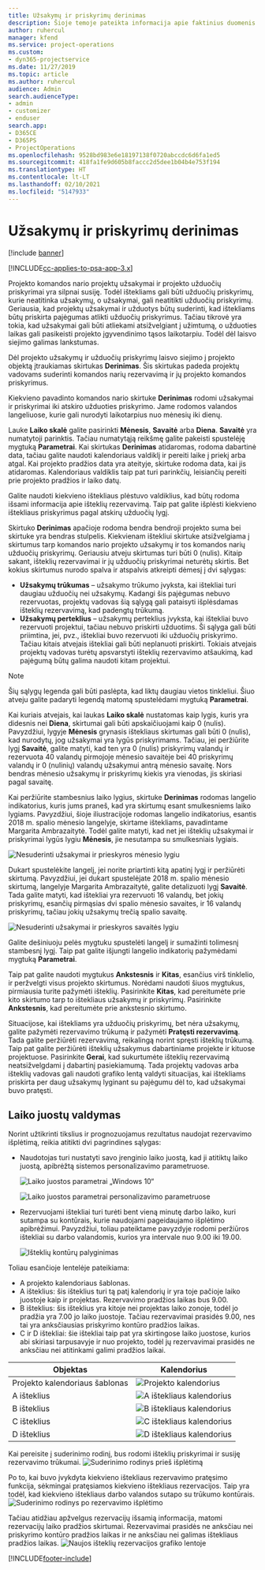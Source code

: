 ```yaml
---
title: Užsakymų ir priskyrimų derinimas
description: Šioje temoje pateikta informacija apie faktinius duomenis.
author: ruhercul
manager: kfend
ms.service: project-operations
ms.custom:
- dyn365-projectservice
ms.date: 11/27/2019
ms.topic: article
ms.author: ruhercul
audience: Admin
search.audienceType:
- admin
- customizer
- enduser
search.app:
- D365CE
- D365PS
- ProjectOperations
ms.openlocfilehash: 9528bd983e6e18197138f0720abccdc6d6fa1ed5
ms.sourcegitcommit: 418fa1fe9d605b8faccc2d5dee1b04b4e753f194
ms.translationtype: HT
ms.contentlocale: lt-LT
ms.lasthandoff: 02/10/2021
ms.locfileid: "5147933"
---
```

# <a name="reconcile-bookings-and-assignments"></a>Užsakymų ir priskyrimų derinimas

[!include [banner](../includes/psa-now-project-operations.md)]

[!INCLUDE[cc-applies-to-psa-app-3.x](../includes/cc-applies-to-psa-app-3x.md)]

Projekto komandos nario projektų užsakymai ir projekto užduočių priskyrimai yra silpnai susiję. Todėl ištekliams gali būti užduočių priskyrimų, kurie neatitinka užsakymų, o užsakymai, gali neatitikti užduočių priskyrimų. Geriausia, kad projektų užsakymai ir užduotys būtų suderinti, kad ištekliams būtų priskirta pajėgumas atlikti užduočių priskyrimus. Tačiau tikrovė yra tokia, kad užsakymai gali būti atliekami atsižvelgiant į užimtumą, o užduoties laikas gali pasikeisti projekto įgyvendinimo tąsos laikotarpiu. Todėl dėl laisvo siejimo galimas lankstumas.

Dėl projekto užsakymų ir užduočių priskyrimų laisvo siejimo į projekto objektą įtraukiamas skirtukas **Derinimas**. Šis skirtukas padeda projektų vadovams suderinti komandos narių rezervavimą ir jų projekto komandos priskyrimus.

Kiekvieno pavadinto komandos nario skirtuke **Derinimas** rodomi užsakymai ir priskyrimai iki atskiro užduoties priskyrimo. Jame rodomos valandos langeliuose, kurie gali nurodyti laikotarpius nuo mėnesių iki dienų.

Lauke **Laiko skalė** galite pasirinkti **Mėnesis**, **Savaitė** arba **Diena**. **Savaitė** yra numatytoji parinktis. Tačiau numatytąją reikšmę galite pakeisti spustelėję mygtuką **Parametrai**. Kai skirtukas **Derinimas** atidaromas, rodoma dabartinė data, tačiau galite naudoti kalendoriaus valdiklį ir pereiti laike į priekį arba atgal. Kai projekto pradžios data yra ateityje, skirtuke rodoma data, kai jis atidaromas. Kalendoriaus valdiklis taip pat turi parinkčių, leisiančių pereiti prie projekto pradžios ir laiko datų.

Galite naudoti kiekvieno ištekliaus plėstuvo valdiklius, kad būtų rodoma išsami informacija apie išteklių rezervavimą. Taip pat galite išplėsti kiekvieno ištekliaus priskyrimus pagal atskirų užduočių lygį.

Skirtuko **Derinimas** apačioje rodoma bendra bendroji projekto suma bei skirtuke yra bendras stulpelis. Kiekvienam ištekliui skirtuke atsižvelgiama į skirtumus tarp komandos nario projekto užsakymų ir tos komandos narių užduočių priskyrimų. Geriausiu atveju skirtumas turi būti 0 (nulis). Kitaip sakant, išteklių rezervavimai ir jų užduočių priskyrimai neturėtų skirtis. Bet kokius skirtumus nurodo spalva ir atspalvis atkreipti dėmesį į dvi sąlygas:

- **Užsakymų trūkumas** – užsakymo trūkumo įvyksta, kai ištekliai turi daugiau užduočių nei užsakymų. Kadangi šis pajėgumas nebuvo rezervuotas, projektų vadovas šią sąlygą gali pataisyti išplėsdamas išteklių rezervavimą, kad padengtų trūkumą.
- **Užsakymų perteklius** – užsakymų perteklius įvyksta, kai ištekliai buvo rezervuoti projektui, tačiau nebuvo priskirti užduotims. Ši sąlyga gali būti priimtina, jei, pvz., ištekliai buvo rezervuoti iki užduočių priskyrimo. Tačiau kitais atvejais ištekliai gali būti neplanuoti priskirti. Tokiais atvejais projektų vadovas turėtų apsvarstyti išteklių rezervavimo atšaukimą, kad pajėgumą būtų galima naudoti kitam projektui.

> [!NOTE]
> Šių sąlygų legenda gali būti paslėpta, kad liktų daugiau vietos tinkleliui. Šiuo atveju galite padaryti legendą matomą spustelėdami mygtuką **Parametrai**.

Kai kuriais atvejais, kai laukas **Laiko skalė** nustatomas kaip lygis, kuris yra didesnis nei **Diena**, skirtumai gali būti apskaičiuojami kaip 0 (nulis). Pavyzdžiui, lygyje **Mėnesis** grynasis ištekliaus skirtumas gali būti 0 (nulis), kad nurodytų, jog užsakymai yra lygūs priskyrimams. Tačiau, jei peržiūrite lygį **Savaitė**, galite matyti, kad ten yra 0 (nulis) priskyrimų valandų ir rezervuota 40 valandų pirmojoje mėnesio savaitėje bei 40 priskyrimų valandų ir 0 (nulinių) valandų užsakymui antrą mėnesio savaitę. Nors bendras mėnesio užsakymų ir priskyrimų kiekis yra vienodas, jis skiriasi pagal savaitę.

Kai peržiūrite stambesnius laiko lygius, skirtuke **Derinimas** rodomas langelio indikatorius, kuris jums praneš, kad yra skirtumų esant smulkesniems laiko lygiams. Pavyzdžiui, šioje iliustracijoje rodomas langelio indikatorius, esantis 2018 m. spalio mėnesio langelyje, skirtame ištekliams, pavadintame Margarita Ambrazaitytė. Todėl galite matyti, kad net jei išteklių užsakymai ir priskyrimai lygūs lygiu **Mėnesis**, jie nesutampa su smulkesniais lygiais.

![Nesuderinti užsakymai ir prieskyros mėnesio lygiu](media/reconcile-assignments-01.JPG)

Dukart spustelėkite langelį, jei norite priartinti kitą apatinį lygį ir peržiūrėti skirtumą. Pavyzdžiui, jei dukart spustelėjate 2018 m. spalio mėnesio skirtumą, langelyje Margarita Ambrazaitytė, galite detalizuoti lygį **Savaitė**. Tada galite matyti, kad ištekliai yra rezervuoti 16 valandų, bet jokių priskyrimų, esančių pirmąsias dvi spalio mėnesio savaites, ir 16 valandų priskyrimų, tačiau jokių užsakymų trečią spalio savaitę.

![Nesuderinti užsakymai ir prieskyros savaitės lygiu](media/reconcile-assignments-02.JPG)

Galite dešiniuoju pelės mygtuku spustelėti langelį ir sumažinti tolimesnį stambesnį lygį. Taip pat galite išjungti langelio indikatorių pažymėdami mygtuką **Parametrai**. 

Taip pat galite naudoti mygtukus **Ankstesnis** ir **Kitas**, esančius virš tinklelio, ir peržvelgti visus projekto skirtumus. Norėdami naudoti šiuos mygtukus, pirmiausia turite pažymėti išteklių. Pasirinkite **Kitas**, kad pereitumėte prie kito skirtumo tarp to ištekliaus užsakymų ir priskyrimų. Pasirinkite **Ankstesnis**, kad pereitumėte prie ankstesnio skirtumo.

Situacijose, kai ištekliams yra užduočių priskyrimų, bet nėra užsakymų, galite pažymėti rezervavimo trūkumą ir pažymėti **Pratęsti rezervavimą**. Tada galite peržiūrėti rezervavimą, reikalingą norint spręsti išteklių trūkumą. Taip pat galite peržiūrėti išteklių užsakymus dabartiniame projekte ir kituose projektuose. Pasirinkite **Gerai**, kad sukurtumėte išteklių rezervavimą neatsižvelgdami į dabartinį pasiekiamumą. Tada projektų vadovas arba išteklių vadovas gali naudoti grafiko lentą valdyti situacijas, kai ištekliams priskirta per daug užsakymų lyginant su pajėgumu dėl to, kad užsakymai buvo pratęsti.

## <a name="managing-with-time-zones"></a>Laiko juostų valdymas
Norint užtikrinti tikslius ir prognozuojamus rezultatus naudojat rezervavimo išplėtimą, reikia atitikti dvi pagrindines sąlygas:  

- Naudotojas turi nustatyti savo įrenginio laiko juostą, kad ji atitiktų laiko juostą, apibrėžtą sistemos personalizavimo parametruose.
 
  ![Laiko juostos parametrai „Windows 10“](media/reconcile-assignments-03.png)

  ![Laiko juostos parametrai personalizavimo parametruose](media/reconcile-assignments-04.png)
 
- Rezervuojami ištekliai turi turėti bent vieną minutę darbo laiko, kuri sutampa su kontūrais, kurie naudojami pageidaujamo išplėtimo apibrėžimui. Pavyzdžiui, toliau pateiktame pavyzdyje rodomi peržiūros ištekliai su darbo valandomis, kurios yra intervale nuo 9.00 iki 19.00. 

  ![Išteklių kontūrų palyginimas](media/reconcile-assignments-05.png)

Toliau esančioje lentelėje pateikiama:

- A projekto kalendoriaus šablonas.
- A išteklius: šis išteklius turi tą patį kalendorių ir yra toje pačioje laiko juostoje kaip ir projektas. Rezervavimo pradžios laikas bus 9.00.
- B išteklius: šis išteklius yra kitoje nei projektas laiko zonoje, todėl jo pradžia yra 7.00 jo laiko juostoje. Tačiau rezervavimai prasidės 9.00, nes tai yra anksčiausias priskyrimo kontūro pradžios laikas.
- C ir D ištekliai: šie ištekliai taip pat yra skirtingose laiko juostose, kurios abi skiriasi tarpusavyje ir nuo projekto, todėl jų rezervavimai prasidės ne anksčiau nei atitinkami galimi pradžios laikai.

|Objektas  |Kalendorius  |
|-|-|
|Projekto kalendoriaus šablonas   | ![Projekto kalendorius](media/reconcile-assignments-06.png) |
|A išteklius  | ![A ištekliaus kalendorius](media/reconcile-assignments-06.png) |
|B išteklius  |  ![B ištekliaus kalendorius](media/reconcile-assignments-07.png) |
|C išteklius  |  ![C ištekliaus kalendorius](media/reconcile-assignments-08.png) |
|D išteklius  | ![D ištekliaus kalendorius](media/reconcile-assignments-09.png)  |
 
Kai pereisite į suderinimo rodinį, bus rodomi išteklių priskyrimai ir susiję rezervavimo trūkumai.
 ![Suderinimo rodinys prieš išplėtimą](media/reconcile-assignments-10.png)

Po to, kai buvo įvykdyta kiekvieno ištekliaus rezervavimo pratęsimo funkcija, sėkmingai pratęsiamos kiekvieno ištekliaus rezervacijos. Taip yra todėl, kad kiekvieno ištekliaus darbo valandos sutapo su trūkumo kontūrais.
 ![Suderinimo rodinys po rezervavimo išplėtimo](media/reconcile-assignments-11.png) 

Tačiau atidžiau apžvelgus rezervacijų išsamią informacija, matomi rezervacijų laiko pradžios skirtumai. Rezervavimai prasidės ne anksčiau nei priskyrimo kontūro pradžios laikas ir ne anksčiau nei galimas ištekliaus pradžios laikas.
 ![Naujos išteklių rezervacijos grafiko lentoje](media/reconcile-assignments-12.png)


[!INCLUDE[footer-include](../includes/footer-banner.md)]